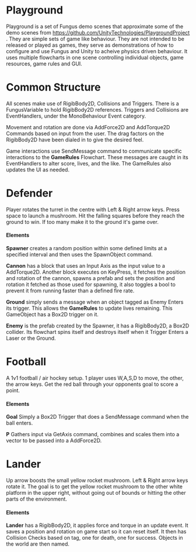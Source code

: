 Playground
==========
Playground is a set of Fungus demo scenes that approximate some of the demo scenes from https://github.com/UnityTechnologies/PlaygroundProject . They are simple sets of game like behaviour. They are not intended to be released or played as games, they serve as demonstrations of how to configure and use Fungus and Unity to acheive physics driven behaviour. It uses multiple flowcharts in one scene controlling individual objects, game resources, game rules and GUI. 


Common Structure
===============
All scenes make use of RigibBody2D, Collisions and Triggers. There is a FungusVariable to hold RigibBody2D references. Triggers and Collisions are EventHandlers, under the MonoBehaviour Event category.

Movement and rotation are done via AddForce2D and AddTorque2D Commands based on input from the user. The drag factors on the RigibBody2D have been dialed in to give the desired feel.

Game interactions use SendMessage command to communicate specific interactions to the **GameRules** Flowchart. These messages are caught in its EventHandlers to alter score, lives, and the like. The GameRules also updates the UI as needed.


Defender
========
Player rotates the turret in the centre with Left & Right arrow keys. Press space to launch a mushroom. Hit the falling squares before they reach the ground to win. If too many make it to the ground it's game over.

#### Elements
**Spawner** creates a random position within some defined limits at a specified interval and then uses the SpawnObject command.

**Cannon** has a block that uses an Input Axis as the input value to a AddTorque2D. Another block executes on KeyPress, it fetches the position and rotation of the cannon, spawns a prefab and sets the position and rotation it fetched as those used for spawning, it also toggles a bool to prevent it from running faster than a defined fire rate.

**Ground** simply sends a message when an object tagged as Enemy Enters its trigger. This allows the **GameRules** to update lives remaining. This GameObject has a Box2D trigger on it.

**Enemy** is the prefab created by the Spawner, it has a RigibBody2D, a Box2D collider. Its flowchart spins itself and destroys itself when it Trigger Enters a Laser or the Ground.

Football
========
A 1v1 football / air hockey setup. 1 player uses W,A,S,D to move, the other, the arrow keys. Get the red ball through your opponents goal to score a point.
#### Elements
**<Name>Goal** Simply a Box2D Trigger that does a SendMessage command when the ball enters.

**P<Number>** Gathers input via GetAxis command, combines and scales them into a vector to be passed into a AddForce2D.

Lander
======
Up arrow boosts the small yellow rocket mushroom. Left & Right arrow keys rotate it. The goal is to get the yellow rocket mushroom to the other white platform in the upper right, without going out of bounds or hitting the other parts of the environment.

#### Elements
**Lander** has a RigibBody2D, it applies force and torque in an update event. It saves a position and rotation on game start so it can reset itself. It then has Collision Checks based on tag, one for death, one for success. Objects in the world are then named.
